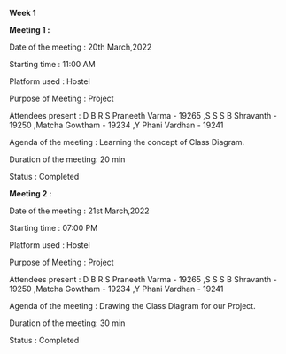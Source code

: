 **Week 1**


**Meeting 1 :**

Date of the meeting    : 20th March,2022

Starting time          : 11:00 AM 

Platform used          : Hostel

Purpose of Meeting     : Project


Attendees present      :
D B R S Praneeth Varma - 19265
,S S S B Shravanth      - 19250
,Matcha Gowtham         - 19234
,Y Phani Vardhan        - 19241


Agenda of the meeting  : Learning the concept of Class Diagram.

Duration of the meeting: 20 min

Status                 : Completed


**Meeting 2 :**

Date of the meeting    : 21st March,2022

Starting time          : 07:00 PM 

Platform used          : Hostel

Purpose of Meeting     : Project

Attendees present      :
D B R S Praneeth Varma - 19265
,S S S B Shravanth      - 19250
,Matcha Gowtham         - 19234
,Y Phani Vardhan        - 19241

Agenda of the meeting  : Drawing the Class Diagram for our Project.

Duration of the meeting: 30 min

Status                 : Completed
